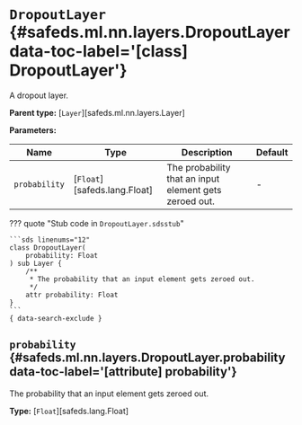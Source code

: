 [//]: # (DO NOT EDIT THIS FILE DIRECTLY. Instead, edit the corresponding stub file and execute `npm run docs:api`.)

# <code class="doc-symbol doc-symbol-class"></code> `DropoutLayer` {#safeds.ml.nn.layers.DropoutLayer data-toc-label='[class] DropoutLayer'}

A dropout layer.

**Parent type:** [`Layer`][safeds.ml.nn.layers.Layer]

**Parameters:**

| Name | Type | Description | Default |
|------|------|-------------|---------|
| `probability` | [`Float`][safeds.lang.Float] | The probability that an input element gets zeroed out. | - |

??? quote "Stub code in `DropoutLayer.sdsstub`"

    ```sds linenums="12"
    class DropoutLayer(
        probability: Float
    ) sub Layer {
        /**
         * The probability that an input element gets zeroed out.
         */
        attr probability: Float
    }
    ```
    { data-search-exclude }

## <code class="doc-symbol doc-symbol-attribute"></code> `probability` {#safeds.ml.nn.layers.DropoutLayer.probability data-toc-label='[attribute] probability'}

The probability that an input element gets zeroed out.

**Type:** [`Float`][safeds.lang.Float]
